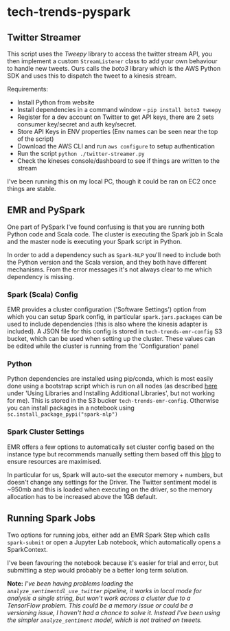 # tech-trends-pyspark

## Twitter Streamer

This script uses the *Tweepy* library to access the twitter stream API, you then implement a custom `StreamListener` class to add your own behaviour to handle new tweets. Ours calls the *boto3* library which is the AWS Python SDK and uses this to dispatch the tweet to a kinesis stream.   

Requirements:
- Install Python from website
- Install dependencies in a command window - `pip install boto3 tweepy`
- Register for a dev account on Twitter to get API keys, there are 2 sets consumer key/secret and auth key/secret.
- Store API Keys in ENV properties (Env names can be seen near the top of the script)
- Download the AWS CLI and run `aws configure` to setup authentication
- Run the script `python ./twitter-streamer.py`
- Check the kineses console/dashboard to see if things are written to the stream

I've been running this on my local PC, though it could be ran on EC2 once things are stable.

## EMR and PySpark

One part of PySpark I've found confusing is that you are running both Python code and Scala code. The cluster is executing the Spark job in Scala and the master node is executing your Spark script in Python.

In order to add a dependency such as `Spark-NLP` you'll need to include both the Python version and the Scala version, and they both have different mechanisms. From the error messages it's not always clear to me which dependency is missing.

### Spark (Scala) Config

EMR provides a cluster configuration ('Software Settings') option from which you can setup Spark config, in particular `spark.jars.packages` can be used to include dependencies (this is also where the kinesis adapter is included). A JSON file for this config is stored in `tech-trends-emr-config` S3 bucket, which can be used when setting up the cluster. These values can be edited while the cluster is running from the 'Configuration' panel

### Python

Python dependencies are installed using pip/conda, which is most easily done using a bootstrap script which is run on all nodes (as described [here](https://docs.aws.amazon.com/emr/latest/ReleaseGuide/emr-jupyterhub-install-kernels-libs.html) under 'Using Libraries and Installing Additional Libraries', but not working for me). This is stored in the S3 bucker `tech-trends-emr-config`. Otherwise you can install packages in a notebook using `sc.install_package_pypi("spark-nlp")`

### Spark Cluster Settings

EMR offers a few options to automatically set cluster config based on the instance type but recommends manually setting them based off this [blog](https://aws.amazon.com/blogs/big-data/best-practices-for-successfully-managing-memory-for-apache-spark-applications-on-amazon-emr/) to ensure resources are maximised. 

In particular for us, Spark will auto-set the executor memory + numbers, but doesn't change any settings for the Driver. The Twitter sentiment model is ~950mb and this is loaded when executing on the driver, so the memory allocation has to be increased above the 1GB default.

## Running Spark Jobs
Two options for running jobs, either add an EMR Spark Step which calls `spark-submit` or open a Jupyter Lab notebook, which automatically opens a SparkContext.

I've been favouring the notebook because it's easier for trial and error, but submitting a step would probably be a better long term solution.

**Note:** *I've been having problems loading the `analyze_sentimentdl_use_twitter` pipeline, it works in local mode for analysis a single string, but won't work across a cluster due to a TensorFlow problem. This could be a memory issue or could be a versioning issue, I haven't had a chance to solve it. Instead I've been using the simpler `analyze_sentiment` model, which is not trained on tweets.*

